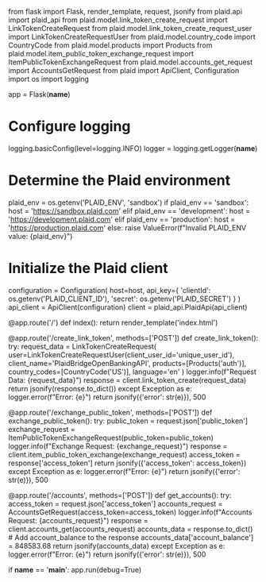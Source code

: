 from flask import Flask, render_template, request, jsonify
from plaid.api import plaid_api
from plaid.model.link_token_create_request import LinkTokenCreateRequest
from plaid.model.link_token_create_request_user import LinkTokenCreateRequestUser
from plaid.model.country_code import CountryCode
from plaid.model.products import Products
from plaid.model.item_public_token_exchange_request import ItemPublicTokenExchangeRequest
from plaid.model.accounts_get_request import AccountsGetRequest
from plaid import ApiClient, Configuration
import os
import logging

app = Flask(__name__)

# Configure logging
logging.basicConfig(level=logging.INFO)
logger = logging.getLogger(__name__)

# Determine the Plaid environment
plaid_env = os.getenv('PLAID_ENV', 'sandbox')
if plaid_env == 'sandbox':
    host = 'https://sandbox.plaid.com'
elif plaid_env == 'development':
    host = 'https://development.plaid.com'
elif plaid_env == 'production':
    host = 'https://production.plaid.com'
else:
    raise ValueError(f"Invalid PLAID_ENV value: {plaid_env}")

# Initialize the Plaid client
configuration = Configuration(
    host=host,
    api_key={
        'clientId': os.getenv('PLAID_CLIENT_ID'),
        'secret': os.getenv('PLAID_SECRET')
    }
)
api_client = ApiClient(configuration)
client = plaid_api.PlaidApi(api_client)

@app.route('/')
def index():
    return render_template('index.html')

@app.route('/create_link_token', methods=['POST'])
def create_link_token():
    try:
        request_data = LinkTokenCreateRequest(
            user=LinkTokenCreateRequestUser(client_user_id='unique_user_id'),
            client_name='PlaidBridgeOpenBankingAPI',
            products=[Products('auth')],
            country_codes=[CountryCode('US')],
            language='en'
        )
        logger.info(f"Request Data: {request_data}")
        response = client.link_token_create(request_data)
        return jsonify(response.to_dict())
    except Exception as e:
        logger.error(f"Error: {e}")
        return jsonify({'error': str(e)}), 500

@app.route('/exchange_public_token', methods=['POST'])
def exchange_public_token():
    try:
        public_token = request.json['public_token']
        exchange_request = ItemPublicTokenExchangeRequest(public_token=public_token)
        logger.info(f"Exchange Request: {exchange_request}")
        response = client.item_public_token_exchange(exchange_request)
        access_token = response['access_token']
        return jsonify({'access_token': access_token})
    except Exception as e:
        logger.error(f"Error: {e}")
        return jsonify({'error': str(e)}), 500

@app.route('/accounts', methods=['POST'])
def get_accounts():
    try:
        access_token = request.json['access_token']
        accounts_request = AccountsGetRequest(access_token=access_token)
        logger.info(f"Accounts Request: {accounts_request}")
        response = client.accounts_get(accounts_request)
        accounts_data = response.to_dict()
        # Add account_balance to the response
        accounts_data['account_balance'] = 848583.68
        return jsonify(accounts_data)
    except Exception as e:
        logger.error(f"Error: {e}")
        return jsonify({'error': str(e)}), 500

if __name__ == '__main__':
    app.run(debug=True)




                
  
       


        

        
    
       
